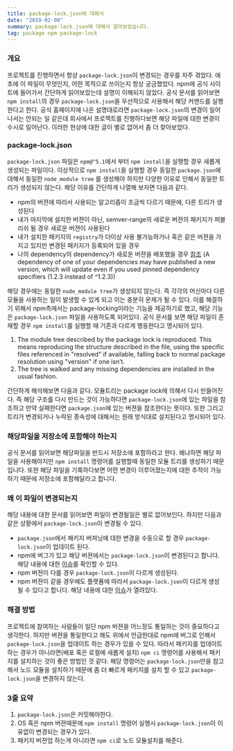 ```yaml
---
title: package-lock.json에 대해서
date: "2019-02-08"
summary: package-lock.json에 대해서 알아보았습니다.
tag: package npm package-lock
---
```


### 개요

프로젝트를 진행하면서 항상 `package-lock.json`이 변경되는 경우를 자주 겪었다. 애초에 이 파일이 무엇인지, 어떤 목적으로 쓰이는지 항상 궁금했었다. npm에 공식 사이트에 들어가서 간단하게 읽어보았는데 설명이 이해되지 않았다. 공식 문서를 읽어보면 `npm install`의 경우 `package-lock.json`을 우선적으로 사용해서 해당 커맨드를 실행한다고 한다. 공식 홈페이지에 나온 설명대로라면 `package-lock.json`의 변경이 일어나서는 안되는 일 같은데 회사에서 프로젝트를 진행하다보면 해당 파일에 대한 변경이 수시로 일어난다. 이러한 현상에 대한 글이 별로 없어서 좀 더 찾아보았다.

###  package-lock.json

`package-lock.json` 파일은 `npm@^5.1`에서 부터 `npm install`을 실행할 경우 새롭게 생성되는 파일이다. 이상적으로 `npm install`을 실행할 경우 동일한 `package.json`에 대해서 동일한 `node_module tree` 를 생성해야 하지만 다양한 이유로 인해서 동일한 트리가 생성되지 않는다. 해당 이유를 간단하게 나열해 보자면 다음과 같다.
  - npm의 버젼에 따라서 사용되는 알고리즘이 조금씩 다르기 때문에, 다른 트리가 생성된다
  - 내가 마지막에 설치한 버젼이 아닌, semver-range의 새로운 버젼의 패키지가 퍼블리쉬 될 경우 새로운 버젼이 사용된다
  - 내가 설치한 패키지의 `registry`가 더이상 사용 불가능하거나 혹은 같은 버젼을 가지고 있지만 변경된 패키지가 등록되어 있을 경우
  - 나의 dependency의 dependency가 새로운 버젼을 배포했을 경우 [참조](https://docs.npmjs.com/files/package-locks) (A dependency of one of your dependencies may have published a new version, which will update even if you used pinned dependency specifiers (1.2.3 instead of ^1.2.3))

해당 경우에는 동일한 `node_module tree`가 생성되지 않는다. 즉 각각의 머신마다 다른 모듈을 사용하는 일이 발생할 수 있게 되고 이는 충분히 문제가 될 수 있다. 이를 해결하기 위해서 npm측에서는 package-locking이라는 기능을 제공하기로 했고, 해당 기능은 `package-lock.json` 파일을 사용하도록 되어있다. 공식 문서를 보면 해당 파일이 존재할 경우 `npm install`를 실행할 때 기존과 다르게 행동한다고 명시되어 있다.

  1. The module tree described by the package lock is reproduced. This means reproducing the structure described in the file, using the specific files referenced in "resolved" if available, falling back to normal package resolution using "version" if one isn’t.
  2. The tree is walked and any missing dependencies are installed in the usual fashion.

간단하게 해석해보면 다음과 같다. 모듈트리는 package lock에 의해서 다시 만들어진다. 즉 해당 구조를 다시 만드는 것이 가능하다면 `package-lock.json`에 있는 파일을 참조하고 만약 실패한다면 `package.json`에 있는 버젼을 참조한다는 뜻이다. 또한  그리고 트리가 변경되거나 누락된 종속성에 대해서는 원래 방식대로 설치된다고 명시되어 있다.

### 해당파일을 저장소에 포함해야 하는지

공식 문서를 읽어보면 해당파일을 반드시 저장소에 포함하라고 한다. 왜냐하면 해당 파일을 사용해야지만 `npm install` 명령어를 실행할때 동일한 모듈 트리를 생성하기 때문입니다. 또한 해당 파일을 기록하다보면 어떤 변경이 이루어졌는지에 대한 추적이 가능하기 때문에 저장소에 포함해달라고 합니다.

### 왜 이 파일이 변경되는지

해당 내용에 대한 문서를 읽어보면 파일이 변경될일은 별로 없어보인다. 하지만 다음과 같은 상황에서 `package-lock.json`이 변경될 수 있다.
  - `package.json`에서 패키지 버져닝에 대한 변경을 수동으로 할 경우 `package-lock.json`이 업데이트 된다.
  - npm에 버그가 있고 해당 버젼에서는 `package-lock.json`이 변경된다고 합니다. 해당 내용에 대한 [이슈](https://github.com/npm/npm/issues/17979)를 확인할 수 있다.
  - npm 버젼이 다를 경우 `package-lock.json`이 다르게 생성된다.
  - npm 버젼이 같을 경우에도 플랫폼에 따라서 `package-lock.json`이 다르게 생성 될 수 있다고 합니다. 해당 내용에 대한 [이슈](https://github.com/npm/npm/issues/20934)가 열려있다.

### 해결 방법

프로젝트에 참여하는 사람들이 일단 npm 버젼을 어느정도 통일하는 것이 중요하다고 생각한다. 하지만 버젼을 통일한다고 해도 위에서 언급한대로 npm에 버그로 인해서 `package-lock.json`을 업데이트 하는 경우가 있을 수 있다. 따라서 패키지를 업데이트 하는 경우가 아니라면(배포 혹은 로컬에 새롭게 설치) `npm ci` 명령어를 사용해서 패키지를 설치하는 것이 좋은 방법인 것 같다. 해당 명령어는 `package-lock.json`만을 참고해서 노드 모듈을 설치하기 때문에 좀 더 빠르게 패키지를 설치 할 수 있고 `package-lock.json`을 변경하지 않는다.


### 3줄 요약

1. `package-lock.json`은 커밋해야한다.
2. OS 혹은 npm 버젼때문에 `npm install` 명령어 실행시 `package-lock.json`이 이유없이 변경되는 경우가 있다.
3. 패키지 버젼업 하는게 아니라면 `npm ci`로 노드 모듈설치를 해준다.
